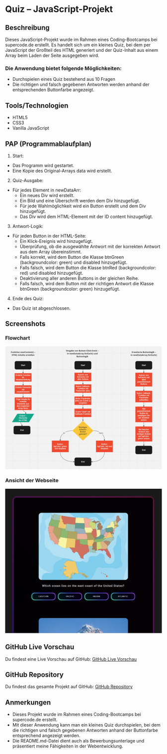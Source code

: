# Quiz – JavaScript-Projekt

## Beschreibung

Dieses JavaScript-Projekt wurde im Rahmen eines Coding-Bootcamps bei supercode.de erstellt. Es handelt sich um ein kleines Quiz, bei dem per JavaScript der Großteil des HTML generiert und der Quiz-Inhalt aus einem Array beim Laden der Seite ausgegeben wird.

### Die Anwendung bietet folgende Möglichkeiten:

- Durchspielen eines Quiz bestehend aus 10 Fragen
- Die richtigen und falsch gegebenen Antworten werden anhand der entsprechenden Buttonfarbe angezeigt.

## Tools/Technologien
- HTML5
- CSS3
- Vanilla JavaScript

## PAP (Programmablaufplan)

1. Start:
- Das Programm wird gestartet.
- Eine Kopie des Original-Arrays data wird erstellt.

2. Quiz-Ausgabe:
- Für jedes Element in newDataArr:
    - Ein neues Div wird erstellt.
    - Ein Bild und eine Überschrift werden dem Div hinzugefügt.
    - Für jede Wahlmöglichkeit wird ein Button erstellt und dem Div hinzugefügt.
    - Das Div wird dem HTML-Element mit der ID content hinzugefügt.

3. Antwort-Logik:
- Für jeden Button in der HTML-Seite:
    - Ein Klick-Ereignis wird hinzugefügt.
    - Überprüfung, ob die ausgewählte Antwort mit der korrekten Antwort aus dem Array übereinstimmt.
    - Falls korrekt, wird dem Button die Klasse btnGreen (backgroundcolor: green) und disabled hinzugefügt.
    - Falls falsch, wird dem Button die Klasse btnRed (backgroundcolor: red) und disabled hinzugefügt.
    - Deaktivierung aller anderen Buttons in der gleichen Reihe.
    - Falls falsch, wird dem Button mit der richtigen Antwort die Klasse btnGreen (backgroundcolor: green) hinzugefügt.

4. Ende des Quiz:
- Das Quiz ist abgeschlossen.

## Screenshots

### Flowchart
![Flowchart](./assets/images/screenshot_quiz_flowchart.jpg)

### Ansicht der Webseite
![Ansicht der Webseite](./assets/images/screenshot_quiz.jpg)

## GitHub Live Vorschau

Du findest eine Live Vorschau auf GitHub: [GitHub Live Vorschau](https://w1tch3r-code.github.io/js_quiz/)

## GitHub Repository

Du findest das gesamte Projekt auf GitHub: [GitHub Repository](https://github.com/w1tch3r-code/js_quiz)

## Anmerkungen

- Dieses Projekt wurde im Rahmen eines Coding-Bootcamps bei supercode.de erstellt.
- Mit dieser Anwendung kann man ein kleines Quiz durchspielen, bei dem die richtigen und falsch gegebenen Antworten anhand der Buttonfarbe entsprechend angezeigt werden.
- Die README.md-Datei dient auch als Bewerbungsunterlage und präsentiert meine Fähigkeiten in der Webentwicklung.
